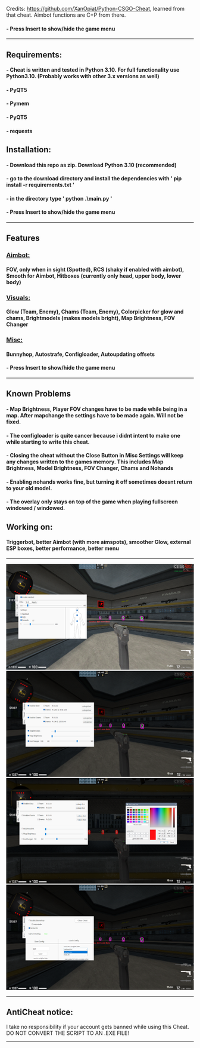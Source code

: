 Credits: https://github.com/XanOpiat/Python-CSGO-Cheat, learned from that cheat. Aimbot functions are C+P from there.
#### - Press Insert to show/hide the game menu

****
## Requirements:
#### - Cheat is written and tested in Python 3.10. For full functionality use Python3.10. (Probably works with other 3.x versions as well)
#### - PyQT5
#### - Pymem
#### - PyQT5
#### - requests

## Installation:
#### - Download this repo as zip. Download Python 3.10 (recommended)
#### - go to the download directory and install the dependencies with ' pip install -r requirements.txt ' 
#### - in the directory type ' python .\main.py '
#### - Press Insert to show/hide the game menu

****
## Features
### <ins> Aimbot: </ins>
#### FOV, only when in sight (Spotted), RCS (shaky if enabled with aimbot), Smooth for Aimbot, Hitboxes (currently only head, upper body, lower body)
### <ins> Visuals: </ins>
#### Glow (Team, Enemy), Chams (Team, Enemy), Colorpicker for glow and chams, Brightmodels (makes models bright), Map Brightness, FOV Changer
### <ins> Misc: </ins>
#### Bunnyhop, Autostrafe, Configloader, Autoupdating offsets
#### - Press Insert to show/hide the game menu

****
## Known Problems
#### - Map Brightness, Player FOV changes  have to be made while being in a map. After mapchange the settings have to be made again. Will not be fixed.
#### - The configloader is quite cancer because i didnt intent to make one while starting to write this cheat.
#### - Closing the cheat without the Close Button in Misc Settings will keep any changes written to the games memory. This includes Map Brightness, Model Brightness, FOV Changer, Chams and Nohands
#### - Enabling nohands works fine, but turning it off sometimes doesnt return to your old model.
#### - The overlay only stays on top of the game when playing fullscreen windowed / windowed.

## Working on:
#### Triggerbot, better Aimbot (with more aimspots), smoother Glow, external ESP boxes, better performance, better menu 

****
![alt text](https://github.com/kurtn3x/CSGOExternal/blob/main/settings/showcase_screenshots/1.png?raw=true)
![alt text](https://github.com/kurtn3x/CSGOExternal/blob/main/settings/showcase_screenshots/2.png?raw=true)
![alt text](https://github.com/kurtn3x/CSGOExternal/blob/main/settings/showcase_screenshots/2.1.png?raw=true)
![alt text](https://github.com/kurtn3x/CSGOExternal/blob/main/settings/showcase_screenshots/3.png?raw=true)
****
## AntiCheat notice:
I take no responsibility if your account gets banned while using this Cheat.
DO NOT CONVERT THE SCRIPT TO AN .EXE FILE!
***

